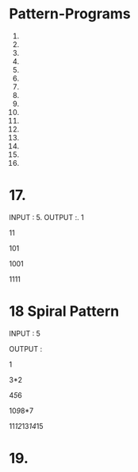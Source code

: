 # Pattern-Programs

1.
2.
3.
4.
5.
6.
7.
8.
9.
10.
11.
12.
13.
14.
15.
16.

# 17. 
INPUT : 5.
OUTPUT :.
1

11

101

1001

1111

# 18 Spiral Pattern 
 INPUT : 5
 
 OUTPUT :
 
1     

3*2                                                                                                                   

4*5*6                                                                                                                 

10*9*8*7                                                                                                              

11*12*13*14*15

# 19.

